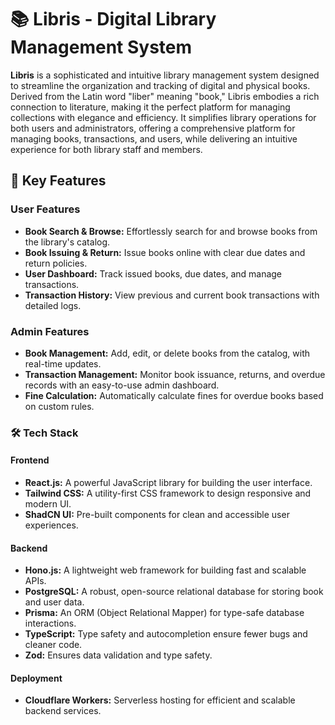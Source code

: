 # 📚 Libris - Digital Library Management System


**Libris** is a sophisticated and intuitive library management system designed to streamline the organization and tracking of digital and physical books. Derived from the Latin word "liber" meaning "book," Libris embodies a rich connection to literature, making it the perfect platform for managing collections with elegance and efficiency. It simplifies library operations for both users and administrators, offering a comprehensive platform for managing books, transactions, and users, while delivering an intuitive experience for both library staff and members.

## 🚀 Key Features

### User Features

- **Book Search & Browse:** Effortlessly search for and browse books from the library's catalog.
- **Book Issuing & Return:** Issue books online with clear due dates and return policies.
- **User Dashboard:** Track issued books, due dates, and manage transactions.
- **Transaction History:** View previous and current book transactions with detailed logs.

### Admin Features
  
- **Book Management:** Add, edit, or delete books from the catalog, with real-time updates.
- **Transaction Management:** Monitor book issuance, returns, and overdue records with an easy-to-use admin dashboard.
- **Fine Calculation:** Automatically calculate fines for overdue books based on custom rules.

### 🛠️ Tech Stack

#### Frontend

- **React.js:** A powerful JavaScript library for building the user interface.
- **Tailwind CSS:** A utility-first CSS framework to design responsive and modern UI.
- **ShadCN UI:** Pre-built components for clean and accessible user experiences.
  
#### Backend

- **Hono.js:** A lightweight web framework for building fast and scalable APIs.
- **PostgreSQL:** A robust, open-source relational database for storing book and user data.
- **Prisma:** An ORM (Object Relational Mapper) for type-safe database interactions.
- **TypeScript:** Type safety and autocompletion ensure fewer bugs and cleaner code.
- **Zod:** Ensures data validation and type safety.
  
#### Deployment

- **Cloudflare Workers:** Serverless hosting for efficient and scalable backend services.

  
